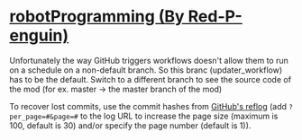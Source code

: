 # [robotProgramming (By Red-P-enguin)](https://github.com/Red-P-enguin/robotProgramming)

Unfortunately the way GitHub triggers workflows doesn't allow them to run on a schedule on a non-default branch. So this branc (updater_workflow) has to be the default. Switch to a different branch to see the source code of the mod (for ex. master -> the master branch of the mod)

To recover lost commits, use the commit hashes from [GitHub's reflog](https://api.github.com/repos/KtaneModules/robotProgramming-Red-P-enguin/events) (add `?per_page=#&page=#` to the log URL to increase the page size (maximum is 100, default is 30) and/or specify the page number (default is 1)).
